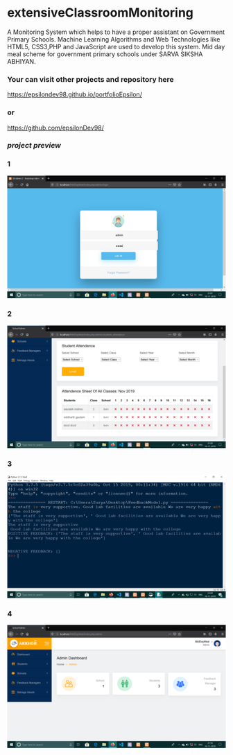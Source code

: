 # extensiveClassroomMonitoring
 A Monitoring System which helps to have a proper assistant on Government Primary Schools. Machine Learning Algorithms and Web Technologies like HTML5, CSS3,PHP and JavaScript are used to develop this system.
 Mid day meal scheme for government primary schools under SARVA SIKSHA ABHIYAN.


### Your can visit other projects and repository here 
https://epsilondev98.github.io/portfolioEpsilon/
### or
https://github.com/epsilonDev98/


### ***project preview***

### 1
![](admin_login.png)

### 2
![screenshot](attendance.png)

### 3
![screenshot](sa2.png)

### 4
![screenshot](admin_dashboard.png)
